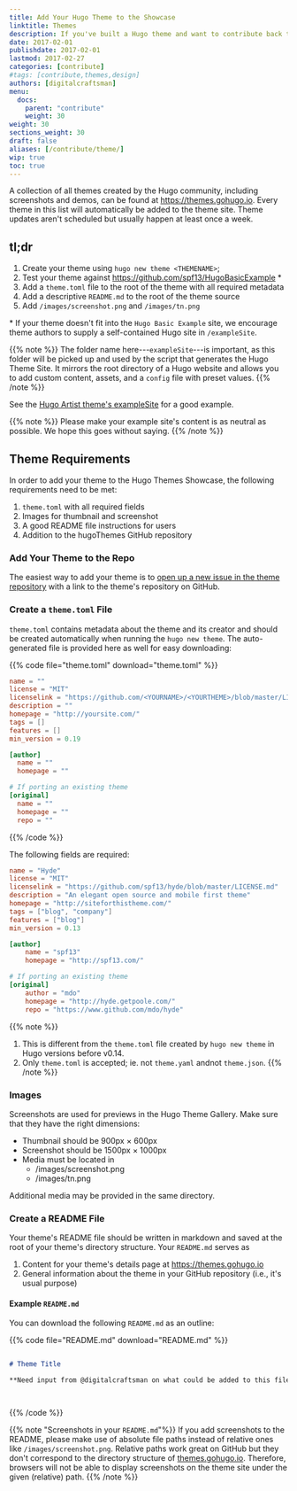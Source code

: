 ```yaml
---
title: Add Your Hugo Theme to the Showcase
linktitle: Themes
description: If you've built a Hugo theme and want to contribute back to the Hugo Community, add your theme to the Hugo Showcase.
date: 2017-02-01
publishdate: 2017-02-01
lastmod: 2017-02-27
categories: [contribute]
#tags: [contribute,themes,design]
authors: [digitalcraftsman]
menu:
  docs:
    parent: "contribute"
    weight: 30
weight: 30
sections_weight: 30
draft: false
aliases: [/contribute/theme/]
wip: true
toc: true
---
```


A collection of all themes created by the Hugo community, including screenshots and demos, can be found at <https://themes.gohugo.io>. Every theme in this list will automatically be added to the theme site. Theme updates aren't scheduled but usually happen at least once a week.

## tl;dr

1. Create your theme using `hugo new theme <THEMENAME>`;
2. Test your theme against <https://github.com/spf13/HugoBasicExample> \*
3. Add a `theme.toml` file to the root of the theme with all required metadata
4. Add a descriptive `README.md` to the root of the theme source
5. Add `/images/screenshot.png` and `/images/tn.png`

\* If your theme doesn't fit into the `Hugo Basic Example` site, we encourage theme authors to supply a self-contained Hugo site in `/exampleSite`.

{{% note %}}
The folder name here---`exampleSite`---is important, as this folder will be picked up and used by the script that generates the Hugo Theme Site. It mirrors the root directory of a Hugo website and allows you to add custom content, assets, and a `config` file with preset values.
{{% /note %}}

See the [Hugo Artist theme's exampleSite][artistexample] for a good example.

{{% note %}}
Please make your example site's content is as neutral as possible. We hope this goes without saying.
{{% /note %}}

## Theme Requirements

In order to add your theme to the Hugo Themes Showcase, the following requirements need to be met:

1. `theme.toml` with all required fields
2. Images for thumbnail and screenshot
3. A good README file instructions for users
4. Addition to the hugoThemes GitHub repository

### Add Your Theme to the Repo

The easiest way to add your theme is to [open up a new issue in the theme repository][themeissuenew] with a link to the theme's repository on GitHub.

### Create a `theme.toml` File

`theme.toml` contains metadata about the theme and its creator and should be created automatically when running the `hugo new theme`. The auto-generated file is provided here as well for easy downloading:

{{% code file="theme.toml" download="theme.toml" %}}
```toml
name = ""
license = "MIT"
licenselink = "https://github.com/<YOURNAME>/<YOURTHEME>/blob/master/LICENSE.md"
description = ""
homepage = "http://yoursite.com/"
tags = []
features = []
min_version = 0.19

[author]
  name = ""
  homepage = ""

# If porting an existing theme
[original]
  name = ""
  homepage = ""
  repo = ""
```
{{% /code %}}

The following fields are required:

```toml
name = "Hyde"
license = "MIT"
licenselink = "https://github.com/spf13/hyde/blob/master/LICENSE.md"
description = "An elegant open source and mobile first theme"
homepage = "http://siteforthistheme.com/"
tags = ["blog", "company"]
features = ["blog"]
min_version = 0.13

[author]
    name = "spf13"
    homepage = "http://spf13.com/"

# If porting an existing theme
[original]
    author = "mdo"
    homepage = "http://hyde.getpoole.com/"
    repo = "https://www.github.com/mdo/hyde"
```

{{% note %}}
1. This is different from the `theme.toml` file created by `hugo new theme` in Hugo versions before v0.14.
2. Only `theme.toml` is accepted; ie. not `theme.yaml` andnot `theme.json`.
{{% /note %}}

### Images

Screenshots are used for previews in the Hugo Theme Gallery. Make sure that they have the right dimensions:

* Thumbnail should be 900px × 600px
* Screenshot should be 1500px × 1000px
* Media must be located in
    * <THEMEDIR>/images/screenshot.png</code>
    * <THEMEDIR>/images/tn.png</code>

Additional media may be provided in the same directory.

### Create a README File

Your theme's README file should be written in markdown and saved at the root of your theme's directory structure. Your `README.md` serves as

1. Content for your theme's details page at <https://themes.gohugo.io>
2. General information about the theme in your GitHub repository (i.e., it's usual purpose)

#### Example `README.md`

You can download the following `README.md` as an outline:

{{% code file="README.md" download="README.md" %}}
```markdown

# Theme Title

**Need input from @digitalcraftsman on what could be added to this file.**




```
{{% /code %}}

{{% note "Screenshots in your `README.md`"%}}
If you add screenshots to the README, please make use of absolute file paths instead of relative ones like `/images/screenshot.png`. Relative paths work great on GitHub but they don't correspond to the directory structure of [themes.gohugo.io](http://themes.gohugo.io/). Therefore, browsers will not be able to display screenshots on the theme site under the given (relative) path.
{{% /note %}}

[artistexample]: https://github.com/digitalcraftsman/hugo-artists-theme/tree/master/exampleSite
[themeissuenew]: https://github.com/gohugoio/hugoThemes/issues/new